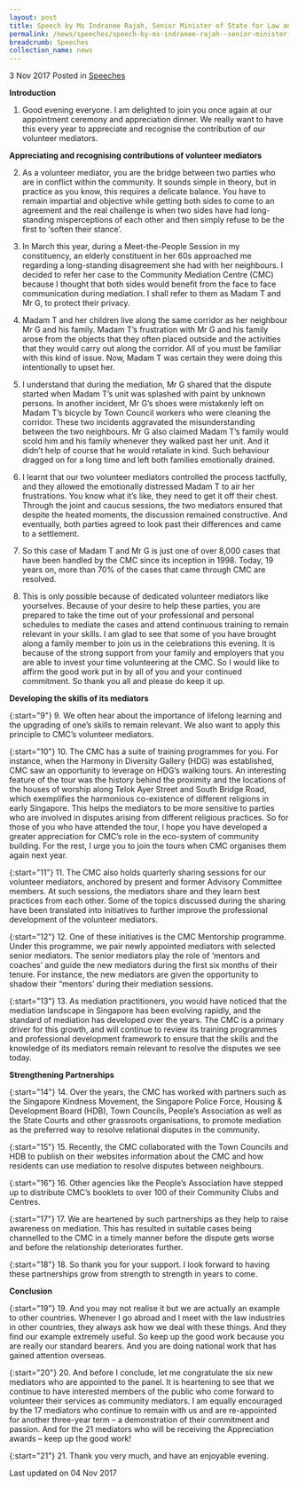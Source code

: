 ```yaml
---
layout: post
title: Speech by Ms Indranee Rajah, Senior Minister of State for Law and Finance, at the Community Mediation Centre’s Mediators’ Appointment Ceremony and Appreciation Dinner 2017, 3 Nov 2017
permalink: /news/speeches/speech-by-ms-indranee-rajah--senior-minister-of-state-for-law-an
breadcrumb: Speeches
collection_name: news
---
```



3 Nov 2017 Posted in [Speeches](/news/speeches)

**Introduction**

1. Good evening everyone. I am delighted to join you once again at our appointment ceremony and appreciation dinner. We really want to have this every year to appreciate and recognise the contribution of our volunteer mediators.

**Appreciating and recognising contributions of volunteer mediators**


2. As a volunteer mediator, you are the bridge between two parties who are in conflict within the community. It sounds simple in theory, but in practice as you know, this requires a delicate balance. You have to remain impartial and objective while getting both sides to come to an agreement and the real challenge is when two sides have had long-standing misperceptions of each other and then simply refuse to be the first to ‘soften their stance’.
 
3. In March this year, during a Meet-the-People Session in my constituency, an elderly constituent in her 60s approached me regarding a long-standing disagreement she had with her neighbours. I decided to refer her case to the Community Mediation Centre (CMC) because I thought that both sides would benefit from the face to face communication during mediation.  I shall refer to them as Madam T and Mr G, to protect their privacy.
 
4. Madam T and her children live along the same corridor as her neighbour Mr G and his family. Madam T’s frustration with Mr G and his family arose from the objects that they often placed outside and the activities that they would carry out along the corridor. All of you must be familiar with this kind of issue. Now, Madam T was certain they were doing this intentionally to upset her.
 
5. I understand that during the mediation, Mr G shared that the dispute started when Madam T’s unit was splashed with paint by unknown persons. In another incident, Mr G’s shoes were mistakenly left on Madam T’s bicycle by Town Council workers who were cleaning the corridor. These two incidents aggravated the misunderstanding between the two neighbours. Mr G also claimed Madam T’s family would scold him and his family whenever they walked past her unit. And it didn’t help of course that he would retaliate in kind. Such behaviour dragged on for a long time and left both families emotionally drained.
 
6. I learnt that our two volunteer mediators controlled the process tactfully, and they allowed the emotionally distressed Madam T to air her frustrations. You know what it’s like, they need to get it off their chest. Through the joint and caucus sessions, the two mediators ensured that despite the heated moments, the discussion remained constructive.  And eventually, both parties agreed to look past their differences and came to a settlement.
 
7. So this case of Madam T and Mr G is just one of over 8,000 cases that have been handled by the CMC since its inception in 1998. Today, 19 years on, more than 70% of the cases that came through CMC are resolved.
 
8. This is only possible because of dedicated volunteer mediators like yourselves. Because of your desire to help these parties, you are prepared to take the time out of your professional and personal schedules to mediate the cases and attend continuous training to remain relevant in your skills. I am glad to see that some of you have brought along a family member to join us in the celebrations this evening. It is because of the strong support from your family and employers that you are able to invest your time volunteering at the CMC. So I would like to affirm the good work put in by all of you and your continued commitment. So thank you all and please do keep it up.
 
**Developing the skills of its mediators**
 
{:start="9"} 
9. We often hear about the importance of lifelong learning and the upgrading of one’s skills to remain relevant. We also want to apply this principle to CMC’s volunteer mediators.

{:start="10"}
10. The CMC has a suite of training programmes for you. For instance, when the Harmony in Diversity Gallery (HDG) was established, CMC saw an opportunity to leverage on HDG’s walking tours. An interesting feature of the tour was the history behind the proximity and the locations of the houses of worship along Telok Ayer Street and South Bridge Road, which exemplifies the harmonious co-existence of different religions in early Singapore.  This helps the mediators to be more sensitive to parties who are involved in disputes arising from different religious practices. So for those of you who have attended the tour, I hope you have developed a greater appreciation for CMC’s role in the eco-system of community building. For the rest, I urge you to join the tours when CMC organises them again next year.
 
{:start="11"} 
11. The CMC also holds quarterly sharing sessions for our volunteer mediators, anchored by present and former Advisory Committee members. At such sessions, the mediators share and they learn best practices from each other. Some of the topics discussed during the sharing have been translated into initiatives to further improve the professional development of the volunteer mediators.

{:start="12"}
12. One of these initiatives is the CMC Mentorship programme. Under this programme, we pair newly appointed mediators with selected senior mediators. The senior mediators play the role of ‘mentors and coaches’ and guide the new mediators during the first six months of their tenure. For instance, the new mediators are given the opportunity to shadow their “mentors’ during their mediation sessions.

{:start="13"}
13. As mediation practitioners, you would have noticed that the mediation landscape in Singapore has been evolving rapidly, and the standard of mediation has developed over the years. The CMC is a primary driver for this growth, and will continue to review its training programmes and professional development framework to ensure that the skills and the knowledge of its mediators remain relevant to resolve the disputes we see today.

**Strengthening Partnerships**

{:start="14"}
14. Over the years, the CMC has worked with partners such as the Singapore Kindness Movement, the Singapore Police Force, Housing & Development Board (HDB), Town Councils, People’s Association as well as the State Courts and other grassroots organisations, to promote mediation as the preferred way to resolve relational disputes in the community. 
 
{:start="15"} 
15. Recently, the CMC collaborated with the Town Councils and HDB to publish on their websites information about the CMC and how residents can use mediation to resolve disputes between neighbours.

{:start="16"}
16. Other agencies like the People’s Association have stepped up to distribute CMC’s booklets to over 100 of their Community Clubs and Centres.

{:start="17"}
17. We are heartened by such partnerships as they help to raise awareness on mediation. This has resulted in suitable cases being channelled to the CMC in a timely manner before the dispute gets worse and before the relationship deteriorates further.

{:start="18"}
18. So thank you for your support. I look forward to having these partnerships grow from strength to strength in years to come.

**Conclusion**

{:start="19"}
19. And you may not realise it but we are actually an example to other countries. Whenever I go abroad and I meet with the law industries in other countries, they always ask how we deal with these things. And they find our example extremely useful. So keep up the good work because you are really our standard bearers. And you are doing national work that has gained attention overseas.

{:start="20"}
20. And before I conclude, let me congratulate the six new mediators who are appointed to the panel. It is heartening to see that we continue to have interested members of the public who come forward to volunteer their services as community mediators. I am equally encouraged by the 17 mediators who continue to remain with us and are re-appointed for another three-year term – a demonstration of their commitment and passion. And for the 21 mediators who will be receiving the Appreciation awards – keep up the good work!

{:start="21"}
21. Thank you very much, and have an enjoyable evening.


<p class="right-side-updated">Last updated on 04 Nov 2017</p> 
